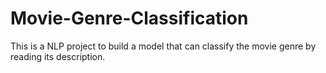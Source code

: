 # Movie-Genre-Classification
This is a NLP project to build a model that can classify the movie genre by reading its description.
